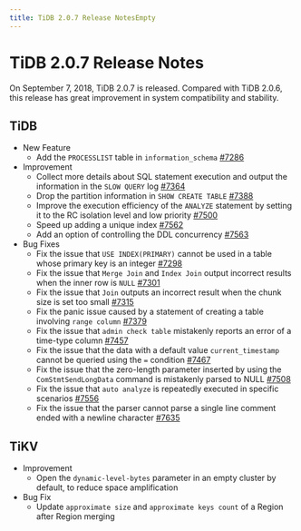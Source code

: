 ```yaml
---
title: TiDB 2.0.7 Release NotesEmpty
---
```


# TiDB 2.0.7 Release Notes

On September 7, 2018, TiDB 2.0.7 is released. Compared with TiDB 2.0.6, this release has great improvement in system compatibility and stability.

## TiDB

- New Feature
    - Add the `PROCESSLIST` table in `information_schema` [#7286](https://github.com/pingcap/tidb/pull/7286)
- Improvement
    - Collect more details about SQL statement execution and output the information in the `SLOW QUERY` log [#7364](https://github.com/pingcap/tidb/pull/7364)
    - Drop the partition information in `SHOW CREATE TABLE` [#7388](https://github.com/pingcap/tidb/pull/7388)
    - Improve the execution efficiency of the `ANALYZE` statement by setting it to the RC isolation level and low priority [#7500](https://github.com/pingcap/tidb/pull/7500)
    - Speed up adding a unique index [#7562](https://github.com/pingcap/tidb/pull/7562)
    - Add an option of controlling the DDL concurrency [#7563](https://github.com/pingcap/tidb/pull/7563)
- Bug Fixes
    - Fix the issue that `USE INDEX(PRIMARY)` cannot be used in a table whose primary key is an integer [#7298](https://github.com/pingcap/tidb/pull/7298)
    - Fix the issue that `Merge Join` and `Index Join` output incorrect results when the inner row is `NULL` [#7301](https://github.com/pingcap/tidb/pull/7301)
    - Fix the issue that `Join` outputs an incorrect result when the chunk size is set too small [#7315](https://github.com/pingcap/tidb/pull/7315)
    - Fix the panic issue caused by a statement of creating a table involving `range column` [#7379](https://github.com/pingcap/tidb/pull/7379)
    - Fix the issue that `admin check table` mistakenly reports an error of a time-type column [#7457](https://github.com/pingcap/tidb/pull/7457)
    - Fix the issue that the data with a default value `current_timestamp` cannot be queried using the `=` condition [#7467](https://github.com/pingcap/tidb/pull/7467)
    - Fix the issue that the zero-length parameter inserted by using the `ComStmtSendLongData` command is mistakenly parsed to NULL [#7508](https://github.com/pingcap/tidb/pull/7508)
    - Fix the issue that `auto analyze` is repeatedly executed in specific scenarios [#7556](https://github.com/pingcap/tidb/pull/7556)
    - Fix the issue that the parser cannot parse a single line comment ended with a newline character [#7635](https://github.com/pingcap/tidb/pull/7635)

## TiKV

- Improvement
    - Open the `dynamic-level-bytes` parameter in an empty cluster by default, to reduce space amplification
- Bug Fix
    - Update `approximate size` and `approximate keys count` of a Region after Region merging
